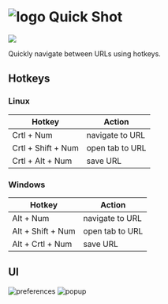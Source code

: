 # ![logo](https://addons.mozilla.org/user-media/addon_icons/2776/2776142-32.png?modified=4ecc67af&1669840120405) Quick Shot

<a href="https://addons.mozilla.org/en-US/firefox/addon/quickshot/">
  <img src="https://user-images.githubusercontent.com/585534/107280546-7b9b2a00-6a26-11eb-8f9f-f95932f4bfec.png"/>
</a>

Quickly navigate between URLs using hotkeys.

## Hotkeys

### Linux

| Hotkey             | Action          |
| ------------------ | --------------- |
| Crtl + Num         | navigate to URL |
| Crtl + Shift + Num | open tab to URL |
| Crtl + Alt + Num   | save URL        |

### Windows

| Hotkey            | Action          |
| ----------------- | --------------- |
| Alt + Num         | navigate to URL |
| Alt + Shift + Num | open tab to URL |
| Alt + Crtl + Num  | save URL        |

## UI

![preferences](https://addons.mozilla.org/user-media/previews/full/275/275865.png?modified=1669837031)
![popup](https://addons.mozilla.org/user-media/previews/full/275/275932.png?modified=1670021054)
